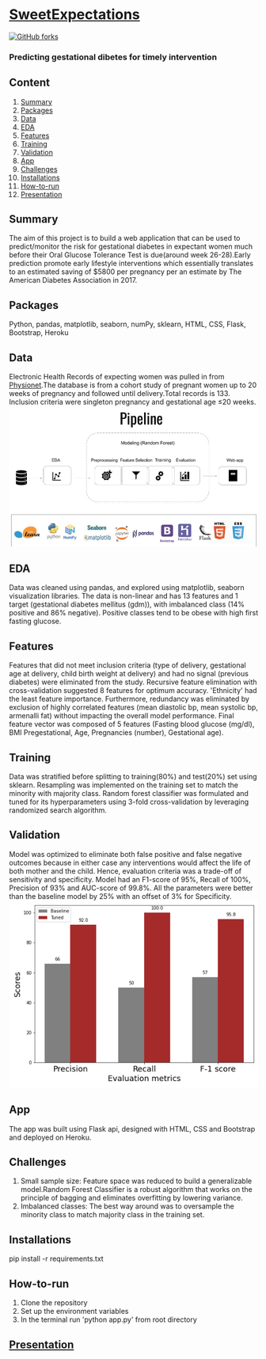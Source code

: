 
# [SweetExpectations](https://sweet-expectations.herokuapp.com/) 
[![GitHub forks](https://img.shields.io/github/forks/Harmeet2504/Insight_Health?style=for-the-badge)](https://github.com/Harmeet2504/Insight_Health/network)
### Predicting gestational dibetes for timely intervention 

## Content
1. [Summary](#Summary)
1. [Packages](#Packages)
1. [Data](#Data)
1. [EDA](#EDA)
1. [Features](#Features)
1. [Training](#Training)
1. [Validation](#Validation)
1. [App](#App)
1. [Challenges](#Challenges)
1. [Installations](#Installations)
1. [How-to-run](#How-to-run)
1. [Presentation](#Presentation)

## Summary
The aim of this project is to build a web application that can be used to predict/monitor the risk for gestational diabetes in expectant women much before their Oral Glucose Tolerance Test is due(around week 26-28).Early prediction promote early lifestyle interventions which essentially translates to an estimated saving of $5800 per pregnancy per an estimate by The American Diabetes Association in 2017.

## Packages
Python, pandas, matplotlib, seaborn, numPy, sklearn, HTML, CSS, Flask, Bootstrap, Heroku

## Data
Electronic Health Records of expecting women was pulled in from [Physionet](https://www.physionet.org/content/maternal-visceral-adipose/1.0.0/).The database is from a cohort study of pregnant women up to 20 weeks of pregnancy and followed until delivery.Total records is 133. Inclusion criteria were singleton pregnancy and gestational age ≤20 weeks.
        ![Pipeline](https://github.com/Harmeet2504/Insight_Health/blob/master/reports/figures/pipeline.jpg)
## EDA
Data was cleaned using pandas, and explored using matplotlib, seaborn visualization libraries. The data is non-linear and has 13 features and 1 target (gestational diabetes mellitus (gdm)), with imbalanced class (14% positive and 86% negative). Positive classes tend to be obese with high first fasting glucose. 

## Features
Features that did not meet inclusion criteria (type of delivery, gestational age at delivery, child birth weight at delivery) and had no signal (previous diabetes) were eliminated from the study. Recursive feature elimination with cross-validation suggested 8 features for optimum accuracy. 'Ethnicity' had the least feature importance. Furthermore, redundancy was eliminated by exclusion of highly correlated features (mean diastolic bp, mean systolic bp, armenalli fat) without impacting the overall model performance. Final feature vector was composed of 5 features (Fasting blood glucose (mg/dl), BMI Pregestational, Age, Pregnancies (number), Gestational age).

## Training
Data was stratified before splitting to training(80%) and test(20%) set using sklearn. Resampling was implemented on the training set to match the minority with majority class. Random forest classifier was formulated and tuned for its hyperparameters using 3-fold cross-validation by leveraging randomized search algorithm.

## Validation
Model was optimized to eliminate both false positive and false negative outcomes because in either case any interventions would affect the life of both mother and the child. Hence, evaluation criteria was a trade-off of sensitivity and specificity. Model had an F1-score of 95%, Recall of 100%, Precision of 93% and AUC-score of 99.8%. All the parameters were better than the baseline model by 25% with an offset of 3% for Specificity.
                                 ![Validation](https://github.com/Harmeet2504/Insight_Health/blob/master/reports/figures/evaluation_comparison.png)

## App
The app was built using Flask api, designed with HTML, CSS and Bootstrap and deployed on Heroku. 

## Challenges
1. Small sample size: Feature space was reduced to build a generalizable model.Random Forest Classifier is a robust algorithm that works on the principle of bagging and eliminates overfitting by lowering variance.
2. Imbalanced classes: The best way around was to oversample the minority class to match majority class in the training set.

## Installations
pip install -r requirements.txt

## How-to-run 
1. Clone the repository 
2. Set up the environment variables
3. In the terminal run 'python app.py' from root directory

## [Presentation](https://docs.google.com/presentation/d/1tOQLsVaOKyczOl9bWyY8tBFNd4tDgh6xUF0ByhJN0Rg/edit?usp=sharing)
